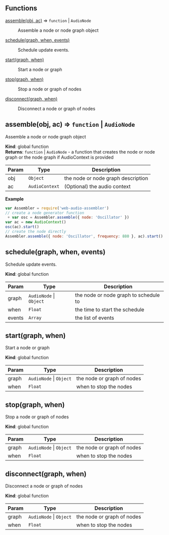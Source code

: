 ## Functions

<dl>
<dt><a href="#assemble">assemble(obj, ac)</a> ⇒ <code>function</code> | <code>AudioNode</code></dt>
<dd><p>Assemble a node or node graph object</p>
</dd>
<dt><a href="#schedule">schedule(graph, when, events)</a></dt>
<dd><p>Schedule update events.</p>
</dd>
<dt><a href="#start">start(graph, when)</a></dt>
<dd><p>Start a node or graph</p>
</dd>
<dt><a href="#stop">stop(graph, when)</a></dt>
<dd><p>Stop a node or graph of nodes</p>
</dd>
<dt><a href="#disconnect">disconnect(graph, when)</a></dt>
<dd><p>Disconnect a node or graph of nodes</p>
</dd>
</dl>

<a name="assemble"></a>

## assemble(obj, ac) ⇒ <code>function</code> &#124; <code>AudioNode</code>
Assemble a node or node graph object

**Kind**: global function  
**Returns**: <code>function</code> &#124; <code>AudioNode</code> - a function that creates the node or node graph
or the node graph if AudioContext is provided  

| Param | Type | Description |
| --- | --- | --- |
| obj | <code>Object</code> | the node or node graph description |
| ac | <code>AudioContext</code> | (Optional) the audio context |

**Example**  
```js
var Assembler = require('web-audio-assembler')
// create a node generator function
 + var osc = Assembler.assemble({ node: 'Oscillator' })
var ac = new AudioContext()
osc(ac).start()
// create the node directly
Assembler.assemble({ node: 'Oscillator', frequency: 880 }, ac).start()
```
<a name="schedule"></a>

## schedule(graph, when, events)
Schedule update events.

**Kind**: global function  

| Param | Type | Description |
| --- | --- | --- |
| graph | <code>AudioNode</code> &#124; <code>Object</code> | the node or node graph to schedule to |
| when | <code>Float</code> | the time to start the schedule |
| events | <code>Array</code> | the list of events |

<a name="start"></a>

## start(graph, when)
Start a node or graph

**Kind**: global function  

| Param | Type | Description |
| --- | --- | --- |
| graph | <code>AudioNode</code> &#124; <code>Object</code> | the node or graph of nodes |
| when | <code>Float</code> | when to stop the nodes |

<a name="stop"></a>

## stop(graph, when)
Stop a node or graph of nodes

**Kind**: global function  

| Param | Type | Description |
| --- | --- | --- |
| graph | <code>AudioNode</code> &#124; <code>Object</code> | the node or graph of nodes |
| when | <code>Float</code> | when to stop the nodes |

<a name="disconnect"></a>

## disconnect(graph, when)
Disconnect a node or graph of nodes

**Kind**: global function  

| Param | Type | Description |
| --- | --- | --- |
| graph | <code>AudioNode</code> &#124; <code>Object</code> | the node or graph of nodes |
| when | <code>Float</code> | when to stop the nodes |


